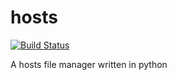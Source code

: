hosts
========
[![Build Status](https://api.travis-ci.org/jonhadfield/hosts.svg?branch=master)](https://travis-ci.org/jonhadfield/hosts)

A hosts file manager written in python
